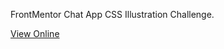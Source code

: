 FrontMentor Chat App CSS Illustration Challenge.

[View Online](https://fariidlotfi.github.io/fm-chat-app)
